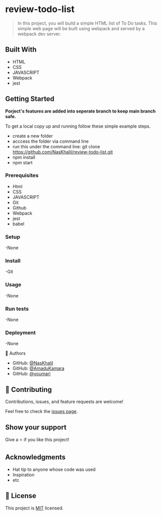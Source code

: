 # review-todo-list
> In this project, you will build a simple HTML list of To Do tasks.
This simple web page will be built using webpack and served by a webpack dev server.


## Built With
- HTML
- CSS
- JAVASCRIPT
- Webpack
- jest

## Getting Started


**Porject's features are added into seperate branch to keep main branch safe.**


To get a local copy up and running follow these simple example steps.

- create a new folder
- acccess the folder via command line
- run this under the command line: git clone https://github.com/NasKhalil/review-todo-list.git
- npm install
- npm start


### Prerequisites
- Html
- CSS
- JAVASCRIPT
- Git
- Github
- Webpack
- jest
- babel

### Setup
-None


### Install
-Git

### Usage
-None

### Run tests
-None

### Deployment
-None

👤 Authors
- GitHub: [@NasKhalil](https://github.com/NasKhalil)
- GitHub: [@AmaduKamara](https://github.com/AmaduKamara)
- GitHub: [@youmari](https://github.com/youmari)

## 🤝 Contributing

Contributions, issues, and feature requests are welcome!

Feel free to check the [issues page](../../issues/).

## Show your support

Give a ⭐️ if you like this project!

## Acknowledgments

- Hat tip to anyone whose code was used
- Inspiration
- etc

## 📝 License

This project is [MIT](./MIT.md) licensed.
